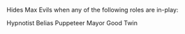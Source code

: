 Hides Max Evils when any of the following roles are in-play:

Hypnotist
Belias
Puppeteer
Mayor
Good Twin
